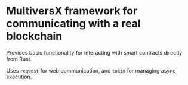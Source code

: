 # MultiversX framework for communicating with a real blockchain

Provides basic functionality for interacting with smart contracts directly from Rust.

Uses `reqwest` for web communication, and `tokio` for managing async execution.
